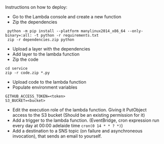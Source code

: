 Instructions on how to deploy:

- Go to the Lambda console and create a new function
- Zip the dependencies

```
 python -m pip install --platform manylinux2014_x86_64 --only-binary=:all: -t python -r requirements.txt
 zip -r dependencies.zip python
```

- Upload a layer with the dependencies
- Add layer to the lambda function
- Zip the code

```
cd service 
zip -r code.zip *.py 
```

- Upload code to the lambda function
- Populate environment variables 

```
GITHUB_ACCESS_TOKEN=<token>
S3_BUCKET=<bucket>
```

- Edit the execution role of the lambda function. Giving it PutObject access to the S3 bucket (Should be an existing permission for it)
- Add a trigger to the lambda function. (EventBridge, cron expression run every day at 00:00 adelaide time `cron(0 14 * * ? *)`)
- Add a destination to a SNS topic (on failure and asynchroneous invocation), that sends an email to yourself.